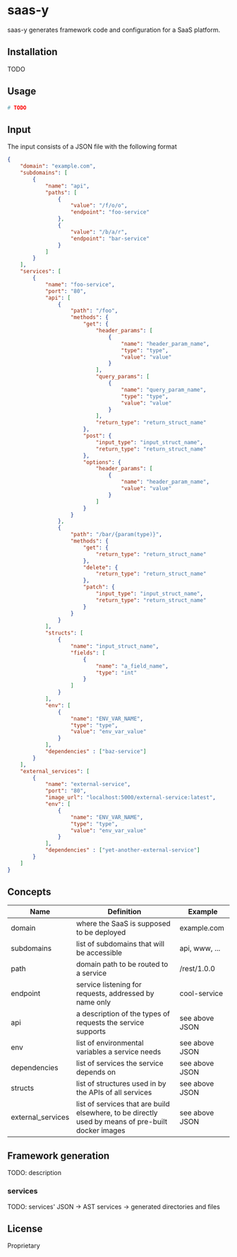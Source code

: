 # saas-y
saas-y generates framework code and configuration for a SaaS platform.

## Installation
TODO

## Usage
```bash
# TODO
```

## Input
The input consists of a JSON file with the following format
```json
{
    "domain": "example.com",
    "subdomains": [
        {
            "name": "api",
            "paths": [
                {
                    "value": "/f/o/o",
                    "endpoint": "foo-service"
                },
                {
                    "value": "/b/a/r",
                    "endpoint": "bar-service"
                }
            ]
        }
    ],
    "services": [
        {
            "name": "foo-service",
            "port": "80",
            "api": [
                {
                    "path": "/foo",
                    "methods": {
                        "get": {
                            "header_params": [
                                {
                                    "name": "header_param_name",
                                    "type": "type",
                                    "value": "value"
                                }
                            ],
                            "query_params": [
                                {
                                    "name": "query_param_name",
                                    "type": "type",
                                    "value": "value"
                                }
                            ],
                            "return_type": "return_struct_name"
                        },
                        "post": {
                            "input_type": "input_struct_name",
                            "return_type": "return_struct_name"
                        },
                        "options": {
                            "header_params": [
                                {
                                    "name": "header_param_name",
                                    "value": "value"
                                }
                            ]
                        }
                    }
                },
                {
                    "path": "/bar/{param(type)}",
                    "methods": {
                        "get": {
                            "return_type": "return_struct_name"
                        },
                        "delete": {
                            "return_type": "return_struct_name"
                        },
                        "patch": {
                            "input_type": "input_struct_name",
                            "return_type": "return_struct_name"
                        }
                    }
                }
            ],
            "structs": [
                {
                    "name": "input_struct_name",
                    "fields": [
                        {
                            "name": "a_field_name",
                            "type": "int"
                        }
                    ]
                }
            ],
            "env": [
                {
                    "name": "ENV_VAR_NAME",
                    "type": "type",
                    "value": "env_var_value"
                }
            ],
            "dependencies" : ["baz-service"]
        }
    ],
    "external_services": [
        {
            "name": "external-service",
            "port": "80",
            "image_url": "localhost:5000/external-service:latest",
            "env": [
                {
                    "name": "ENV_VAR_NAME",
                    "type": "type",
                    "value": "env_var_value"
                }
            ],
            "dependencies" : ["yet-another-external-service"]
        }
    ]
}
```

## Concepts
| Name | Definition | Example |
| ---- | ---------- | ------- |
| domain | where the SaaS is supposed to be deployed | example.com |
| subdomains | list of subdomains that will be accessible | api, www, ... |
| path | domain path to be routed to a service | /rest/1.0.0 |
| endpoint | service listening for requests, addressed by name only | cool-service |
| api | a description of the types of requests the service supports | see above JSON |
| env | list of environmental variables a service needs | see above JSON |
| dependencies | list of services the service depends on | see above JSON |
| structs | list of structures used in by the APIs of all services | see above JSON |
| external_services | list of services that are build elsewhere, to be directly used by means of pre-built docker images | see above JSON |

## Framework generation
TODO: description

### services
TODO: services' JSON -> AST services -> generated directories and files

## License
Proprietary
